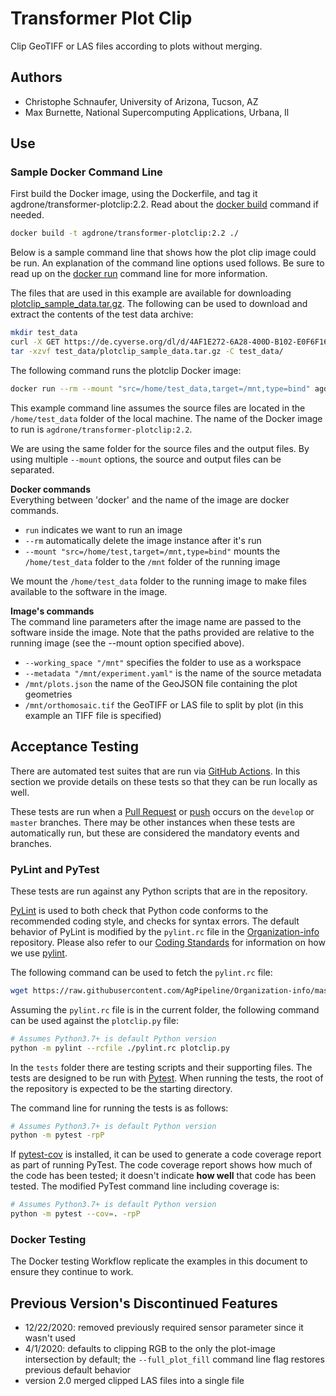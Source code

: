 # Transformer Plot Clip

Clip GeoTIFF or LAS files according to plots without merging.

## Authors

* Christophe Schnaufer, University of Arizona, Tucson, AZ
* Max Burnette, National Supercomputing Applications, Urbana, Il

## Use 

### Sample Docker Command Line

First build the Docker image, using the Dockerfile, and tag it agdrone/transformer-plotclip:2.2. 
Read about the [docker build](https://docs.docker.com/engine/reference/commandline/build/) command if needed.

```bash
docker build -t agdrone/transformer-plotclip:2.2 ./
```

Below is a sample command line that shows how the plot clip image could be run.
An explanation of the command line options used follows.
Be sure to read up on the [docker run](https://docs.docker.com/engine/reference/run/) command line for more information.

The files that are used in this example are available for downloading [plotclip_sample_data.tar.gz](https://de.cyverse.org/dl/d/4AF1E272-6A28-400D-B102-E0F6F168BA10/plotclip_sample_data.tar.gz).
The following can be used to download and extract the contents of the test data archive:
```bash
mkdir test_data
curl -X GET https://de.cyverse.org/dl/d/4AF1E272-6A28-400D-B102-E0F6F168BA10/plotclip_sample_data.tar.gz -o test_data/plotclip_sample_data.tar.gz
tar -xzvf test_data/plotclip_sample_data.tar.gz -C test_data/
```

The following command runs the plotclip Docker image:
```bash
docker run --rm --mount "src=/home/test_data,target=/mnt,type=bind" agdrone/transformer-plotclip:2.2 --working_space /mnt --metadata /mnt/experiment.yaml /mnt/plots.json /mnt/orthomosaic.tif
```

This example command line assumes the source files are located in the `/home/test_data` folder of the local machine.
The name of the Docker image to run is `agdrone/transformer-plotclip:2.2`.

We are using the same folder for the source files and the output files.
By using multiple `--mount` options, the source and output files can be separated.

**Docker commands** \
Everything between 'docker' and the name of the image are docker commands.

- `run` indicates we want to run an image
- `--rm` automatically delete the image instance after it's run
- `--mount "src=/home/test,target=/mnt,type=bind"` mounts the `/home/test_data` folder to the `/mnt` folder of the running image

We mount the `/home/test_data` folder to the running image to make files available to the software in the image.

**Image's commands** \
The command line parameters after the image name are passed to the software inside the image.
Note that the paths provided are relative to the running image (see the --mount option specified above).

- `--working_space "/mnt"` specifies the folder to use as a workspace
- `--metadata "/mnt/experiment.yaml"` is the name of the source metadata
- `/mnt/plots.json` the name of the GeoJSON file containing the plot geometries
- `/mnt/orthomosaic.tif` the GeoTIFF or LAS file to split by plot (in this example an TIFF file is specified) 

## Acceptance Testing

There are automated test suites that are run via [GitHub Actions](https://docs.github.com/en/actions).
In this section we provide details on these tests so that they can be run locally as well.

These tests are run when a [Pull Request](https://docs.github.com/en/github/collaborating-with-issues-and-pull-requests/about-pull-requests) or [push](https://docs.github.com/en/github/using-git/pushing-commits-to-a-remote-repository) occurs on the `develop` or `master` branches.
There may be other instances when these tests are automatically run, but these are considered the mandatory events and branches.

### PyLint and PyTest

These tests are run against any Python scripts that are in the repository.

[PyLint](https://www.pylint.org/) is used to both check that Python code conforms to the recommended coding style, and checks for syntax errors.
The default behavior of PyLint is modified by the `pylint.rc` file in the [Organization-info](https://github.com/AgPipeline/Organization-info) repository.
Please also refer to our [Coding Standards](https://github.com/AgPipeline/Organization-info#python) for information on how we use [pylint](https://www.pylint.org/).

The following command can be used to fetch the `pylint.rc` file:
```bash
wget https://raw.githubusercontent.com/AgPipeline/Organization-info/master/pylint.rc
```

Assuming the `pylint.rc` file is in the current folder, the following command can be used against the `plotclip.py` file:
```bash
# Assumes Python3.7+ is default Python version
python -m pylint --rcfile ./pylint.rc plotclip.py
``` 

In the `tests` folder there are testing scripts and their supporting files.
The tests are designed to be run with [Pytest](https://docs.pytest.org/en/stable/).
When running the tests, the root of the repository is expected to be the starting directory.

The command line for running the tests is as follows:
```bash
# Assumes Python3.7+ is default Python version
python -m pytest -rpP
```

If [pytest-cov](https://pytest-cov.readthedocs.io/en/latest/) is installed, it can be used to generate a code coverage report as part of running PyTest.
The code coverage report shows how much of the code has been tested; it doesn't indicate **how well** that code has been tested.
The modified PyTest command line including coverage is:
```bash
# Assumes Python3.7+ is default Python version
python -m pytest --cov=. -rpP 
```

### Docker Testing

The Docker testing Workflow replicate the examples in this document to ensure they continue to work.

## Previous Version's Discontinued Features

- 12/22/2020: removed previously required sensor parameter since it wasn't used
- 4/1/2020: defaults to clipping RGB to the only the plot-image intersection by default; the `--full_plot_fill` command line flag restores previous default behavior
- version 2.0 merged clipped LAS files into a single file
